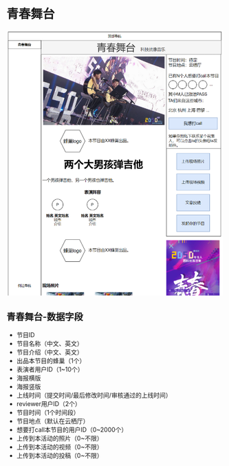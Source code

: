 # 青春舞台
![](../5/stage.png)
## 青春舞台-数据字段
* 节目ID
* 节目名称（中文、英文）
* 节目介绍（中文、英文）
* 出品本节目的蜂巢（1个）
* 表演者用户ID（1~10个）
* 海报横版
* 海报竖版
* 上线时间（提交时间/最后修改时间/审核通过的上线时间）
* reviewer用户ID（2个）
* 节目时间（1个时间段）
* 节目地点（默认在云栖厅）
* 想要打call本节目的用户ID（0~2000个）
* 上传到本活动的照片（0~不限）
* 上传到本活动的视频（0~不限）
* 上传到本活动的投稿（0~不限）